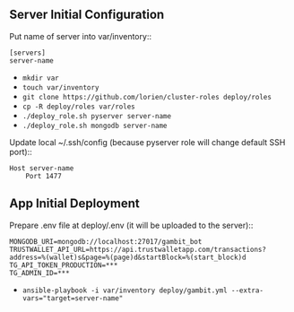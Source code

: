 ## Server Initial Configuration

Put name of server into var/inventory::

    [servers]
    server-name

- `mkdir var`
- `touch var/inventory`
- `git clone https://github.com/lorien/cluster-roles deploy/roles`
- `cp -R deploy/roles var/roles`
- `./deploy_role.sh pyserver server-name`
- `./deploy_role.sh mongodb server-name`

Update local ~/.ssh/config (because pyserver role will change default SSH port)::

    Host server-name
        Port 1477

## App Initial Deployment

Prepare .env file at deploy/.env (it will be uploaded to the server)::

    MONGODB_URI=mongodb://localhost:27017/gambit_bot
    TRUSTWALLET_API_URL=https://api.trustwalletapp.com/transactions?address=%(wallet)s&page=%(page)d&startBlock=%(start_block)d
    TG_API_TOKEN_PRODUCTION=***
    TG_ADMIN_ID=***

- `ansible-playbook -i var/inventory deploy/gambit.yml --extra-vars="target=server-name"`
